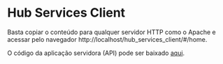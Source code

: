 # Hub Services Client

Basta copiar o conteúdo para qualquer servidor HTTP como o Apache e acessar pelo navegador http://localhost/hub_services_client/#/home.

O código da aplicação servidora (API) pode ser baixado [aqui](https://github.com/leandrocgsi/hub_services_api).
